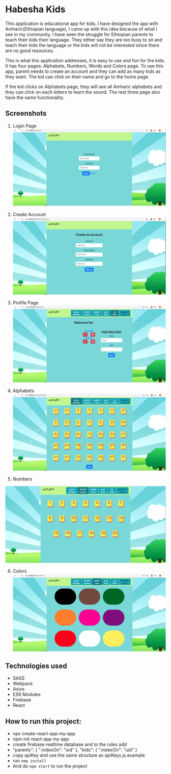 
# Habesha Kids
This application is educational app for kids. I have designed the app with Amharic(Ethiopian language), I came up with this idea because of what I see in my community. I have seen the struggle for Ethiopian parents to teach their kids their language. They either say they are too busy to sit and teach their kids the language or the kids will not be interested since there are no good resources. 

This is what this application addresses, it is easy to use and fun for the kids. It has four pages: Alphabets, Numbers, Words and Colors page. To use this app, parent needs to create an account and they can add as many kids as they want. The kid can click on their name and go to the home page. 

If the kid clicks on Alphabets page, they will see all Amharic alphabets and they can click on each letters to learn the sound. The rest three page also have the same functionality. 

## Screenshots

1. Login Page
![main page](./src/images/login.png)

2. Create Account
![main page](./src/images/createAccount.png)

3. Profile Page
![main page](./src/images/profile.png)

4. Alphabets
![main page](./src/images/alphabets.png)

5. Numbers

![main page](./src/images/numbers.png)

6. Colors 
![main page](./src/images/colors.png)


## Technologies used 
* SASS
* Webpack
* Axios
* ES6 Modules
* Firebase
* React

## How to run this project:
- npx create-react-app my-app
- npm init react-app my-app
- create firebase realtime database and to the rules add 
- "parents": {
      ".indexOn": "uid"
    },
      "kids": {
      ".indexOn": "uid"
    }
- copy apiKey and use the same structure as apiKeys.js.example 
- run `nmp install`
- And do `npm start` to run the project